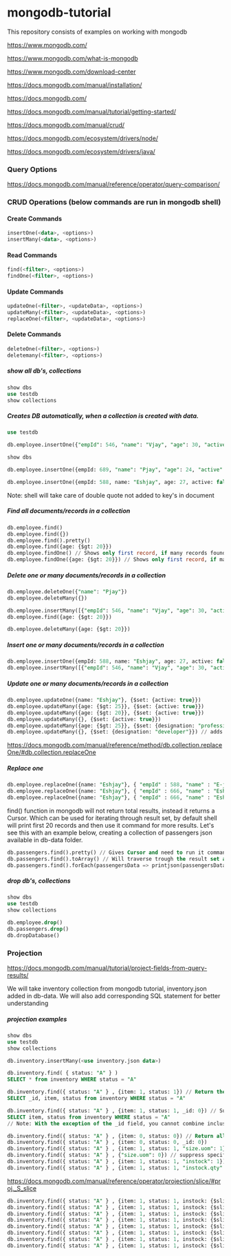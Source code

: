 # mongodb-tutorial
This repository consists of examples on working with mongodb

https://www.mongodb.com/

https://www.mongodb.com/what-is-mongodb

https://www.mongodb.com/download-center

https://docs.mongodb.com/manual/installation/

https://docs.mongodb.com/

https://docs.mongodb.com/manual/tutorial/getting-started/

https://docs.mongodb.com/manual/crud/

https://docs.mongodb.com/ecosystem/drivers/node/

https://docs.mongodb.com/ecosystem/drivers/java/

### Query Options
https://docs.mongodb.com/manual/reference/operator/query-comparison/

### CRUD Operations (below commands are run in mongodb shell)

#### Create Commands
```sql
insertOne(<data>, <options>)
insertMany(<data>, <options>)
```

#### Read Commands
```sql
find(<filter>, <options>)
findOne(<filter>, <options>)
```

#### Update Commands
```sql
updateOne(<filter>, <updateData>, <options>)
updateMany(<filter>, <updateData>, <options>)
replaceOne(<filter>, <updateData>, <options>)
```

#### Delete Commands
```sql
deleteOne(<filter>, <options>)
deletemany(<filter>, <options>)
```

##### show all db's, collections
```sql
show dbs
use testdb
show collections
```

##### Creates DB automatically, when a collection is created with data.
```sql
use testdb

db.employee.insertOne({"empId": 546, "name": "Vjay", "age": 30, "active": true, "company": "ABC Tech", "rating": 4.35})

show dbs

db.employee.insertOne({empId: 689, "name": "Pjay", "age": 24, "active": false, company: "ABC Tech", rating: 4.99})

db.employee.insertOne({empId: 588, name: "Eshjay", age: 27, active: false, company: "ABC Tech", rating: 4.00})
```
Note: shell will take care of double quote not added to key's in document

##### Find all documents/records in a collection
```sql
db.employee.find()
db.employee.find({})
db.employee.find().pretty()
db.employee.find({age: {$gt: 20}})
db.employee.findOne() // Shows only first record, if many records found
db.employee.findOne({age: {$gt: 20}}) // Shows only first record, if many records found
```

##### Delete one or many documents/records in a collection
```sql
db.employee.deleteOne({"name": "Pjay"})
db.employee.deleteMany({})

db.employee.insertMany([{"empId": 546, "name": "Vjay", "age": 30, "active": true, "company": "ABC Tech", "rating": 4.35}, {empId: 689, "name": "Pjay", "age": 24, "active": false, company: "ABC Tech", rating: 4.99}])
db.employee.find({age: {$gt: 20}})

db.employee.deleteMany({age: {$gt: 20}})
```

##### Insert one or many documents/records in a collection
```sql
db.employee.insertOne({empId: 588, name: "Eshjay", age: 27, active: false, company: "ABC Tech", rating: 4.00})
db.employee.insertMany([{"empId": 546, "name": "Vjay", "age": 30, "active": true, "company": "ABC Tech", "rating": 4.35}, {empId: 689, "name": "Pjay", "age": 24, "active": false, company: "ABC Tech", rating: 4.99}])
```

##### Update one or many documents/records in a collection
```sql
db.employee.updateOne({name: "Eshjay"}, {$set: {active: true}})
db.employee.updateMany({age: {$gt: 25}}, {$set: {active: true}})
db.employee.updateMany({age: {$gt: 20}}, {$set: {active: true}})
db.employee.updateMany({}, {$set: {active: true}})
db.employee.updateMany({age: {$gt: 25}}, {$set: {designation: "professional 2"}}) // adds new attribute, if not existing or else update
db.employee.updateMany({}, {$set: {designation: "developer"}}) // adds new attribute, if not existing or else update
```


https://docs.mongodb.com/manual/reference/method/db.collection.replaceOne/#db.collection.replaceOne

##### Replace one
```sql
db.employee.replaceOne({name: "Eshjay"}, { "empId" : 588, "name" : "E-jay", "age" : 26, "active" : true, "company" : "ABC Tech Inc", "rating" : 4.1, "designation" : "developer" })
db.employee.replaceOne({name: "Eshjay"}, { "empId" : 666, "name" : "Eshjay", "age" : 27, "active" : true, "company" : "ABC Tech", "rating" : 4.12, "designation" : "developer" }) // will not replace as name: "Eshjay" was already updated above and no record found for the condition
db.employee.replaceOne({name: "Eshjay"}, { "empId" : 666, "name" : "Eshjay", "age" : 27, "active" : true, "company" : "ABC Tech", "rating" : 4.12, "designation" : "developer" }, { upsert: true }) // will insert new record when matching record is not found as upsert: true is passed
```


find() function in mongodb will not return total results, instead it returns a Cursor.
Which can be used for iterating through result set, by default shell will print first 20 records and then use it command for more results. Let's see this with an example below, creating a collection of passengers json available in db-data folder.

```sql
db.passengers.find().pretty() // Gives Cursor and need to run it command for more results
db.passengers.find().toArray() // Will traverse trough the result set and print all results as array
db.passengers.find().forEach(passengersData => printjson(passengersData)) // prints all by traversing result set. Lambda funtions written here is javascript, as mongo DB shell runs on javascript
```

##### drop db's, collections
```sql
show dbs
use testdb
show collections

db.employee.drop()
db.passengers.drop()
db.dropDatabase()
```

### Projection
https://docs.mongodb.com/manual/tutorial/project-fields-from-query-results/


We will take inventory collection from mongodb tutorial, inventory.json added in db-data. We will also add corresponding SQL statement for better understanding
##### projection examples
```sql
show dbs
use testdb
show collections

db.inventory.insertMany(<use inventory.json data>)

db.inventory.find( { status: "A" } )
SELECT * from inventory WHERE status = "A"

db.inventory.find({ status: "A" } , {item: 1, status: 1}) // Return the specified fields as "1" in options and the _id field Only
SELECT _id, item, status from inventory WHERE status = "A"

db.inventory.find({ status: "A" } , {item: 1, status: 1, _id: 0}) // Suppresses the _id field as it is passed with "0" in options
SELECT item, status from inventory WHERE status = "A"
// Note: With the exception of the _id field, you cannot combine inclusion and exclusion statements in projection documents.

db.inventory.find({ status: "A" } , {item: 0, status: 0}) // Return all fields excluding fields mentioned in options as "0"
db.inventory.find({ status: "A" } , {item: 0, status: 0, _id: 0})
db.inventory.find({ status: "A" } , {item: 1, status: 1, "size.uom": 1}) // return specific fields in an embedded document
db.inventory.find({ status: "A" } , {"size.uom": 0}) // suppress specific fields in an embedded document
db.inventory.find({ status: "A" } , {item: 1, status: 1, "instock": 1})
db.inventory.find({ status: "A" } , {item: 1, status: 1, "instock.qty": 1}) // project specific fields inside documents embedded in an array
```

https://docs.mongodb.com/manual/reference/operator/projection/slice/#proj._S_slice

```sql
db.inventory.find({ status: "A" } , {item: 1, status: 1, instock: {$slice: -1}})
db.inventory.find({ status: "A" } , {item: 1, status: 1, instock: {$slice: -2}})
db.inventory.find({ status: "A" } , {item: 1, status: 1, instock: {$slice: -3}})
db.inventory.find({ status: "A" } , {item: 1, status: 1, instock: {$slice: 0}})
db.inventory.find({ status: "A" } , {item: 1, status: 1, instock: {$slice: 1}})
db.inventory.find({ status: "A" } , {item: 1, status: 1, instock: {$slice: 2}})
db.inventory.find({ status: "A" } , {item: 1, status: 1, instock: {$slice: 3}})
db.inventory.find({ status: "A" } , {item: 1, status: 1, instock: {$slice: [1, 1]}})
```
